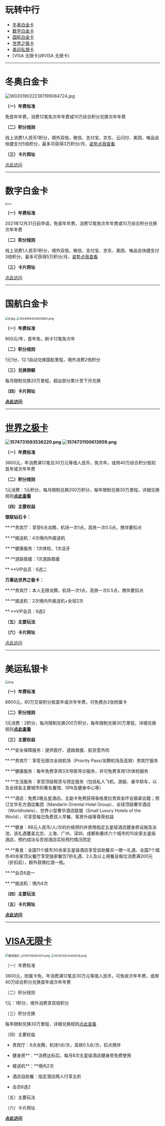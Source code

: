 # 玩转中行

- [冬奥白金卡](#冬奥白金卡)
- [数字白金卡](#数字白金卡)
- [国航白金卡](#国航白金卡)
- [世界之极卡](#世界之极卡)
- [美运私银卡](#美运私银卡)
- [VISA 无限卡](#VISA 无限卡)

------

# 冬奥白金卡

![W020190222361199084724.jpg](../media/1625041055715503.jpg)

**（一）年费标准**

免首年年费，消费12笔免次年年费或10万综合积分兑换次年年费

**（二）积分规则**

线上消费1人民币1积分，境外双倍，微信、支付宝、京东、云闪付、美团、唯品会快捷支付5倍积分，最多可获得3万积分/月，[姿势点我查看](https://kmbk.zjkmkj.com/Index/261#858)

**（三）卡片网址**

[点此访问](https://www.boc.cn/bcservice/bc1/201902/t20190222_14821064.html)

------

# 数字白金卡

<img src="../media/1546586906697.1.4新图）.PNG" alt="img" style="zoom:50%;" />

**（一）年费标准**

2021年12月31日前申请，免首年年费，消费12笔免次年年费或10万综合积分兑换次年年费

**（二）积分规则**

线上消费1人民币1积分，境外双倍，微信、支付宝、京东、美团、唯品会快捷支付3倍积分，最多可获得5万积分/月，[姿势点我查看](https://kmbk.zjkmkj.com/Index/261#859)

**（三）卡片网址**

[点此访问](https://apply.mcard.boc.cn/apply/pc/product/goProductDetails)

------

# 国航白金卡

<img src="../media/1624956905227504.jpg" alt="8.jpg" style="zoom:67%;" /> <img src="../media/1624956404900892.png" alt="1624956404900892.png" style="zoom:67%;" />

**（一）年费标准**

800元/年，首年免，刷卡12笔免次年

**（二）积分规则**

1元1分，12:1自动兑换国航里程，境外消费2倍积分

**（三）兑换限额**

每月限制兑换20万里程，超出部分累计至下月兑换

**（四）卡片网址**

[**点此访问**](https://www.boc.cn/bcservice/bc1/201401/t20140128_2873166.html)

------

# [世界之极卡](https://kmbk.zjkmkj.com/Index/20#600)

**![1574731093536220.png](../media/1574731093536220.png) ![1574731100613959.png](../media/1574731100613959.png)**

**（一）年费标准**

3600元，年消费满12笔且30万元等值人民币，免次年。或用40万综合积分抵扣首年或次年年费

**（二）积分规则**

1元消费：1元积分，每月限制兑换200万积分，每年限制兑换30万里程，详细兑换规则[**点此查看**](https://kmbk.zjkmkj.com/Index/284#1007)

**（四）主要权益**

**银联钻石卡：**

**·**贵宾厅：享受6点龙腾，机场一次1点，高铁一次0.5点，携伴要扣点

**·**接送机：4次境内外接送机

**·**健康服务：1次体检、1次洁牙

**·**道路救援：1次道路救援

**·**VIP会员：6选二

**万事达世界之极卡：**

**·**贵宾厅：本人无限龙腾，机场一次1点，高铁一次0.5点，携伴要扣点

**·**接送机：2次境内外接送机+全球2次

**·**VIP会员：6选2

**（五）主要玩法**

**（六）卡片网址**

[点此访问](http://www.boc.cn/bcservice/bc1/201709/t20170929_10858860.html)

------

# 美运私银卡

<img src="../media/1548728508cs.jpg" alt="img" style="zoom:67%;" />

**（一）年费标准**

8800元，80万交易积分抵首年或次年年费，可免费办2张附属卡

**（二）积分规则**

1元消费：2积分，每月限制兑换200万积分，每年限制兑换30万里程，详细兑换规则[**点此查看**](https://kmbk.zjkmkj.com/Index/284#1007)

**（三）主要权益**

**·**安全保障服务：提供医疗、道路救援、航空意外险

**·**贵宾厅：享受无限次全球机场（Priority Pass/龙腾机场及高铁）贵宾厅服务

**·**健康服务：每年免费享用3次导医导诊服务，并可免费享用1次体检服务

**·**生活服务：享受顶级租赁与预定服务（包括私人飞机、游艇、豪华轿车，以及全球各主要城市的著名餐馆、SPA及健身中心等）

**·**酒店：免费2晚五星酒店。主副卡免费获得香格里拉贵宾金环会翡翠会籍；预订文华东方酒店集团（Mandarin Oriental Hotel Group）、全球顶级奢华酒店（Worldhotels）、世界小型奢华酒店联盟（Small Luxury Hotels of the World），可享受每日免费双人早餐、客房升级等尊荣权益

**·**健身：88元人民币/人/次的价格预约并使用指定五星级酒店健身房设施及泳池，该礼遇覆盖北京、上海、广州、深圳、成都和重庆六个城市的10余家五星级酒店，预约成功与否视酒店实际预约情况而定

**·**美食：全国11个城市30余家五星级酒店享受自助餐买一赠一礼遇、全国7个城市40余家顶尖餐厅享受独家餐饮7折礼遇、2人及以上用餐且每位消费满200元（折扣前），额外获赠红酒一瓶。

**·**会员6选一

**·**接送机：境内4次

**（四）主要玩法**

**（五）卡片网址**

[**点此访问**](http://www.boc.cn/bcservice/bc1/201106/t20110630_1437947.html)

------

# [VISA无限卡](https://kmbk.zjkmkj.com/Index/20#602)

<img src="../media/1574732019996081.png" alt="微信图片_20191126093201.png" style="zoom:67%;" /> <img src="../media/1574732031493218.png" alt="1574732031493218.png" style="zoom:67%;" />

（一）年费标准

3600元，附属卡免，年消费满12笔且30万元等值人民币，可免收次年年费，或用40万综合积分兑换首年或次年年费

（二）积分规则

1元：1积分，境外消费享双倍积分

（三）积分兑换

每年限制兑换30万里程，详细兑换规则[点此查看](https://kmbk.zjkmkj.com/Index/284#1007)

（四）主要权益

- 贵宾厅：6点龙腾，机场1点/次，高铁0.5点/次，扣点携伴
- 健身房**：**消费达标后，每月8次五星级酒店健身房免费使用

- 接送机**：**境内2次
- 酒店自助餐：指定酒店两人行享五折

- 会员6选2

（五）主要玩法

（六）卡片网址

[**点此访问**](http://www.boc.cn/bcservice/bc1/201309/t20130904_2451601.html)